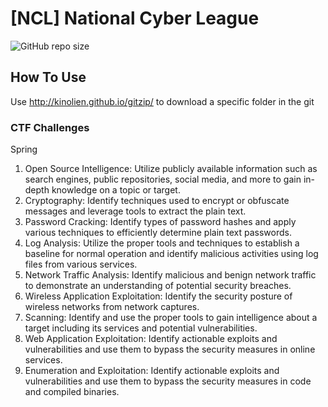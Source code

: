 # [NCL] National Cyber League
![GitHub repo size](https://img.shields.io/github/repo-size/MarKyehus/NCL)
## How To Use
Use http://kinolien.github.io/gitzip/ to download a specific folder in the git

### CTF Challenges 
Spring
1. Open Source Intelligence: Utilize publicly available information such as search engines, public repositories, social media, and more to gain in-depth knowledge on a topic or target.
2. Cryptography: Identify techniques used to encrypt or obfuscate messages and leverage tools to extract the plain text.
3. Password Cracking: Identify types of password hashes and apply various techniques to efficiently determine plain text passwords.
4. Log Analysis: Utilize the proper tools and techniques to establish a baseline for normal operation and identify malicious activities using log files from various services.
5. Network Traffic Analysis: Identify malicious and benign network traffic to demonstrate an understanding of potential security breaches.
6. Wireless Application Exploitation: Identify the security posture of wireless networks from network captures.  
7. Scanning: Identify and use the proper tools to gain intelligence about a target including its services and potential vulnerabilities.
8. Web Application Exploitation: Identify actionable exploits and vulnerabilities and use them to bypass the security measures in online services.
9. Enumeration and Exploitation: Identify actionable exploits and vulnerabilities and use them to bypass the security measures in code and compiled binaries.
